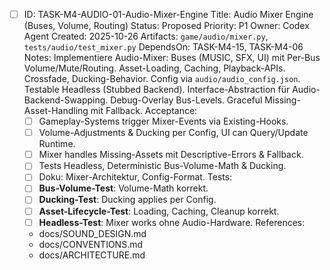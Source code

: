 - [ ] ID: TASK-M4-AUDIO-01-Audio-Mixer-Engine
  Title: Audio Mixer Engine (Buses, Volume, Routing)
  Status: Proposed
  Priority: P1
  Owner: Codex Agent
  Created: 2025-10-26
  Artifacts: `game/audio/mixer.py`, `tests/audio/test_mixer.py`
  DependsOn: TASK-M4-15, TASK-M4-06
  Notes:
  Implementiere Audio-Mixer: Buses (MUSIC, SFX, UI) mit Per-Bus Volume/Mute/Routing. Asset-Loading, Caching, Playback-APIs. Crossfade, Ducking-Behavior. Config via `audio/audio_config.json`. Testable Headless (Stubbed Backend). Interface-Abstraction für Audio-Backend-Swapping. Debug-Overlay Bus-Levels. Graceful Missing-Asset-Handling mit Fallback.
  Acceptance:
  - [ ] Gameplay-Systems trigger Mixer-Events via Existing-Hooks.
  - [ ] Volume-Adjustments & Ducking per Config, UI can Query/Update Runtime.
  - [ ] Mixer handles Missing-Assets mit Descriptive-Errors & Fallback.
  - [ ] Tests Headless, Deterministic Bus-Volume-Math & Ducking.
  - [ ] Doku: Mixer-Architektur, Config-Format.
  Tests:
  - [ ] **Bus-Volume-Test**: Volume-Math korrekt.
  - [ ] **Ducking-Test**: Ducking applies per Config.
  - [ ] **Asset-Lifecycle-Test**: Loading, Caching, Cleanup korrekt.
  - [ ] **Headless-Test**: Mixer works ohne Audio-Hardware.
  References:
  - docs/SOUND_DESIGN.md
  - docs/CONVENTIONS.md
  - docs/ARCHITECTURE.md

